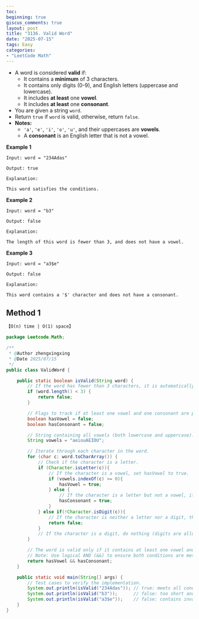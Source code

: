 ```yaml
---
toc:
beginning: true
giscus_comments: true
layout: post
title: "3136. Valid Word"
date: "2025-07-15"
tags: Easy
categories:
- "LeetCode Math"
---
```



- A word is considered **valid** if:
    - It contains a **minimum** of 3 characters.
    - It contains only digits (0-9), and English letters (uppercase and lowercase).
    - It includes **at least** one **vowel**.
    - It includes **at least** one **consonant**.
- You are given a string `word`.
- Return `true` if `word` is valid, otherwise, return `false`.
- **Notes:**
    - `'a'`, `'e'`, `'i'`, `'o'`, `'u'`, and their uppercases are **vowels**.
    - A **consonant** is an English letter that is not a vowel.

**Example 1**

```
Input: word = "234Adas"

Output: true

Explanation:

This word satisfies the conditions.
```

**Example 2**

```
Input: word = "b3"

Output: false

Explanation:

The length of this word is fewer than 3, and does not have a vowel.
```

**Example 3**

```
Input: word = "a3$e"

Output: false

Explanation:

This word contains a '$' character and does not have a consonant.
```

## Method 1

```tex
【O(n) time | O(1) space】
```

```java
package Leetcode.Math;

/**
 * @Author zhengxingxing
 * @Date 2025/07/15
 */
public class ValidWord {

    public static boolean isValid(String word) {
        // If the word has fewer than 3 characters, it is automatically invalid.
        if (word.length() < 3) {
            return false;
        }

        // Flags to track if at least one vowel and one consonant are present.
        boolean hasVowel = false;
        boolean hasConsonant = false;

        // String containing all vowels (both lowercase and uppercase).
        String vowels = "aeiouAEIOU";

        // Iterate through each character in the word.
        for (char c: word.toCharArray()) {
            // Check if the character is a letter.
            if (Character.isLetter(c)){
                // If the character is a vowel, set hasVowel to true.
                if (vowels.indexOf(c) >= 0){
                    hasVowel = true;
                } else {
                    // If the character is a letter but not a vowel, it's a consonant.
                    hasConsonant = true;
                }
            } else if(!Character.isDigit(c)){
                // If the character is neither a letter nor a digit, the word is invalid.
                return false;
            }
            // If the character is a digit, do nothing (digits are allowed).
        }

        // The word is valid only if it contains at least one vowel and one consonant.
        // Note: Use logical AND (&&) to ensure both conditions are met.
        return hasVowel && hasConsonant;
    }

    public static void main(String[] args) {
        // Test cases to verify the implementation.
        System.out.println(isValid("234Adas")); // true: meets all conditions
        System.out.println(isValid("b3"));      // false: too short and no vowel
        System.out.println(isValid("a3$e"));    // false: contains invalid character '$'
    }
}

```





